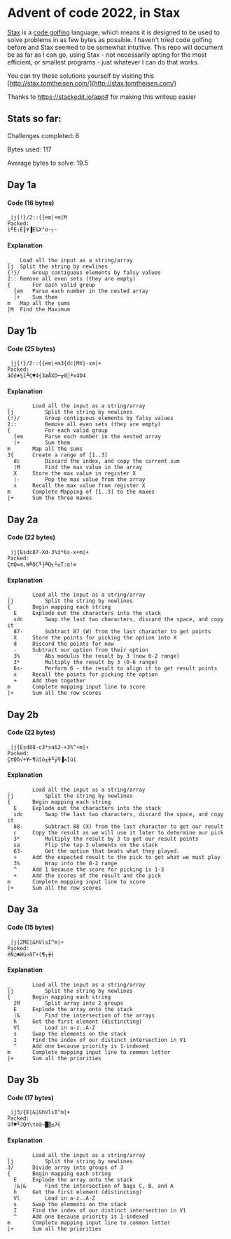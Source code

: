 
# Advent of code 2022, in Stax

[Stax](https://github.com/tomtheisen/stax/tree/master/docs#stax) is a [code golfing](https://en.wikipedia.org/wiki/Code_golf) language, which means it is designed to be used to solve problems in as few bytes as possible.
I haven't tried code golfing before and Stax seemed to be somewhat intuitive.
This repo will document be as far as I can go, using Stax - not necessarily opting for the most efficient, or smallest programs - just whatever I can do that works.

You can try these solutions yourself by visiting this [http://stax.tomtheisen.com/](http://stax.tomtheisen.com/)

Thanks to https://stackedit.io/app# for making this writeup easier

## Stats so far:
Challenges completed: 6

Bytes used: 117

Average bytes to solve: 19.5

## Day 1a
#### Code (16 bytes)
    _|j{!}/2::{{em|+m|M
    Packed:
    ì╜E↓É║¥▐E&X°σ·┐·

#### Explanation
    _	Load all the input as a string/array
    |j	Split the string by newlines
    {!}/	Group contiguous elements by falsy values
    2::	Remove all even sets (they are empty)
    {    	For each valid group
      {em	Parse each number in the nested array
      |+ 	Sum them
    m	Map all the sums
    |M	Find the Maximum


## Day 1b
#### Code (25 bytes)
    _|j{!}/2::{{em|+m3{dc|MX|-xm|+
    Packed:
    äO£♠¼ï╨Ç♥4┤3æÅXD⌐╥0░ªx4D4

#### Explanation
    _		Load all the input as a string/array
    |j     		Split the string by newlines
    {!}/ 		Group contiguous elements by falsy values
    2::  		Remove all even sets (they are empty)
    {    		For each valid group
      {em		Parse each number in the nested array
      |+ 		Sum them
    m		Map all the sums
    3{		Create a range of [1..3]
      dc		Discard the index, and copy the current sum
      |M		Find the max value in the array
      X		Store the max value in register X
      |-		Pop the max value from the array
      x		Recall the max value from register X
    m		Complete Mapping of [1..3] to the maxes
    |+		Sum the three maxes



## Day 2a
#### Code (22 bytes)
    _|j{Esdc87-Xd-3%3*6s-x+m|+
    Packed:
    ÇπQ∞a,W╩δC╙├╩Q╕┴≥T:α!≡

#### Explanation
    _		Load all the input as a string/array
    |j     		Split the string by newlines
    {		Begin mapping each string
      E		Explode out the characters into the stack
      sdc		Swap the last two characters, discard the space, and copy it
      87-		Subtract 87 (W) from the last character to get points
      X		Store the points for picking the option into X
      d		Discard the points for now
      -		Subtract our option from their option
      3%		Abs modulus the result by 3 (now 0-2 range)
      3*		Multiply the result by 3 (0-6 range)
      6s-		Perform 6 - the result to align it to get result points
      x		Recall the points for picking the option
      +		Add them together
    m		Complete mapping input line to score
    |+		Sum all the row scores


## Day 2b
#### Code (22 bytes)
    _|j{Esd88-c3*sa63-+3%^+m|+
    Packed:
    ÇπQδ√+¥⌐¶úîô╖╪╙ÿ9▐∞Iüí

#### Explanation
    _		Load all the input as a string/array
    |j     		Split the string by newlines
    {		Begin mapping each string
      E		Explode out the characters into the stack
      sdc		Swap the last two characters, discard the space, and copy it
      88-		Subtract 88 (X) from the last character to get our result
      c		Copy the result as we will use it later to determine our pick
      3*		Multiply the result by 3 to get our result points
      sa		Flip the top 3 elements on the stack
      63-		Get the option that beats what they played.
      +		Add the expected result to the pick to get what we must play
      3%		Wrap into the 0-2 range
      ^		Add 1 because the score for picking is 1-3
      +		Add the scores of the result and the pick
    m		Complete mapping input line to score
    |+		Sum all the row scores


## Day 3a
#### Code (15 bytes)
    _|j{2ME|&hVlsI^m|+
    Packed:
    ëÑ♫♣Wü>âΓ+(¶┐╪┤

#### Explanation
    _		Load all the input as a string/array
    |j     		Split the string by newlines
    {		Begin mapping each string
      2M		Split array into 2 groups
      E		Explode the array onto the stack
      |&		Find the intersection of the arrays
      h		Get the first element (distincting)
      Vl		Load in a-z..A-Z
      s		Swap the elements on the stack
      I		Find the index of our distinct intersection in V1
      ^		Add one because priority is 1-indexed
    m		Complete mapping input line to common letter
    |+		Sum all the priorities


## Day 3b
#### Code (17 bytes)
    _|j3/{E|&|&hVlsI^m|+
    Packed:
    üT♥╙JQπ\τeä~█▒≤7╡

#### Explanation
    _		Load all the input as a string/array
    |j     		Split the string by newlines
    3/		Divide array into groups of 3
    {		Begin mapping each string
      E		Explode the array onto the stack
      |&|&		Find the intersection of bags C, B, and A
      h		Get the first element (distincting)
      Vl		Load in a-z..A-Z
      s		Swap the elements on the stack
      I		Find the index of our distinct intersection in V1
      ^		Add one because priority is 1-indexed
    m		Complete mapping input line to common letter
    |+		Sum all the priorities

